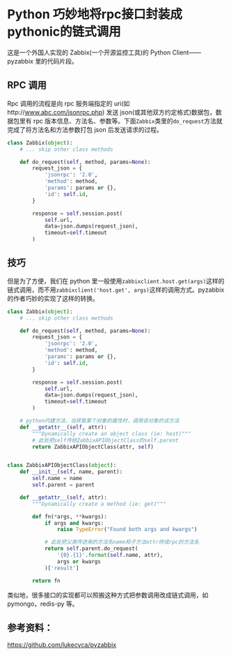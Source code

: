 # Python 巧妙地将rpc接口封装成pythonic的链式调用


这是一个外国人实现的 Zabbix(一个开源监控工具)的 Python Client——pyzabbix 里的代码片段。

## RPC 调用

Rpc 调用的流程是向 rpc 服务端指定的 uri(如http://www.abc.com/jsonrpc.php) 发送 json(或其他双方约定格式)数据包，数据包里有 rpc 版本信息、方法名、参数等。下面`Zabbix`类里的`do_request`方法就完成了将方法名和方法参数打包 json 后发送请求的过程。

```python
class Zabbix(object):
    # ... skip other class methods

    def do_request(self, method, params=None):
        request_json = {
            'jsonrpc': '2.0',
            'method': method,
            'params': params or {},
            'id': self.id,
        }

        response = self.session.post(
            self.url,
            data=json.dumps(request_json),
            timeout=self.timeout
        )
```

## 技巧

但是为了方便，我们在 python 里一般使用`zabbixclient.host.get(args)`这样的链式调用，而不用`zabbixclient('host.get', args)`这样的调用方式。pyzabbix 的作者巧妙的实现了这样的转换。

```python
class Zabbix(object):
    # ... skip other class methods

    def do_request(self, method, params=None):
        request_json = {
            'jsonrpc': '2.0',
            'method': method,
            'params': params or {},
            'id': self.id,
        }

        response = self.session.post(
            self.url,
            data=json.dumps(request_json),
            timeout=self.timeout
        )

    # python内建方法，当获取某个对象的属性时，调用该对象的该方法
    def __getattr__(self, attr):
        """Dynamically create an object class (ie: host)"""
        # 此处把self传给ZabbixAPIObjectClass的self.parent
        return ZabbixAPIObjectClass(attr, self)


class ZabbixAPIObjectClass(object):
    def __init__(self, name, parent):
        self.name = name
        self.parent = parent

    def __getattr__(self, attr):
        """Dynamically create a method (ie: get)"""

        def fn(*args, **kwargs):
            if args and kwargs:
                raise TypeError("Found both args and kwargs")

            # 此处把父类传进来的方法名name和子方法attr拼成rpc的方法名
            return self.parent.do_request(
                '{0}.{1}'.format(self.name, attr),
                args or kwargs
            )['result']

        return fn
```

类似地，很多接口的实现都可以照搬这种方式把参数调用改成链式调用，如 pymongo，redis-py 等。

## 参考资料：

<https://github.com/lukecyca/pyzabbix>

